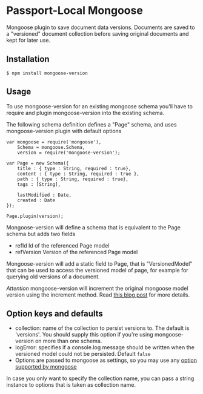 # Passport-Local Mongoose
Mongoose plugin to save document data versions. Documents are saved to a "versioned" document collection before saving
original documents and kept for later use.

## Installation

    $ npm install mongoose-version

## Usage
To use mongoose-version for an existing mongoose schema you'll have to require and plugin mongoose-version into the 
existing schema.

The following schema definition defines a "Page" schema, and uses mongoose-version plugin with default options

    var mongoose = require('mongoose'),
        Schema = mongoose.Schema,
        version = require('mongoose-version');
    
    var Page = new Schema({
        title : { type : String, required : true},
        content : { type : String, required : true },
        path : { type : String, required : true},
        tags : [String],
    
        lastModified : Date,
        created : Date
    });
    
    Page.plugin(version);

Mongoose-version will define a schema that is equivalent to the Page schema but adds two fields

* refId Id of the referenced Page model
* refVersion Version of the referenced Page model

Mongoose-version will add a static field to Page, that is "VersionedModel" that can be used to access the versioned
model of page, for example for querying old versions of a document.

*Attention* mongoose-version will increment the original mongoose model version using the increment method. 
Read [this blog post](http://aaronheckmann.blogspot.co.at/2012/06/mongoose-v3-part-1-versioning.html) for more details.

## Option keys and defaults
* collection: name of the collection to persist versions to. The default is 'versions'. You should supply this option if you're using mongoose-version on more than one schema.
* logError: specifies if a console.log message should be written when the versioned model could not be persisted. Default `false`
* Options are passed to mongoose as settings, so you may use any [option supported by mongoose](http://mongoosejs.com/docs/guide.html#options) 

In case you only want to specify the collection name, you can pass a string instance to options that is taken as collection name.